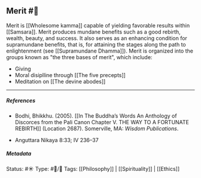 ## Merit #🧠 

Merit is [[Wholesome kamma]] capable of yielding favorable results within [[Samsara]]. Merit produces mundane benefits such as a good rebirth, wealth, beauty, and success. It also serves as an enhancing condition for supramundane benefits, that is, for attaining the stages along the path to enlightenment (see [[Supramundane Dhamma]]). Merit is organized into the groups known as "the three bases of merit", which include:

- Giving 
- Moral disiplline through [[The five precepts]]
- Meditation on [[The devine abodes]]

___

##### References

- Bodhi, Bhikkhu. (2005). [[In The Buddha’s Words An Anthology of Discorces from the Pali Canon Chapter V. THE WAY TO A FORTUNATE REBIRTH]] (Location 2687). Somerville, MA: _Wisdom Publications_.

- Anguttara Nikaya 8:33; IV 236–37

##### Metadata
Status:  #☀️ 
Type: #🔵/🔵 
Tags: [[Philosophy]] | [[Spirituality]] | [[Ethics]]